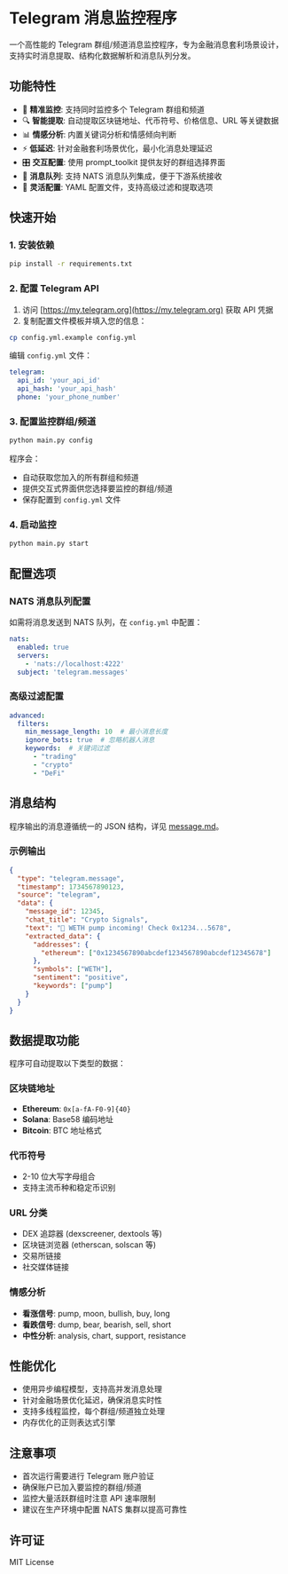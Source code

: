 # Telegram 消息监控程序

一个高性能的 Telegram 群组/频道消息监控程序，专为金融消息套利场景设计，支持实时消息提取、结构化数据解析和消息队列分发。

## 功能特性

- 🎯 **精准监控**: 支持同时监控多个 Telegram 群组和频道
- 🔍 **智能提取**: 自动提取区块链地址、代币符号、价格信息、URL 等关键数据
- 📊 **情感分析**: 内置关键词分析和情感倾向判断
- ⚡ **低延迟**: 针对金融套利场景优化，最小化消息处理延迟
- 🎛️ **交互配置**: 使用 prompt_toolkit 提供友好的群组选择界面
- 📨 **消息队列**: 支持 NATS 消息队列集成，便于下游系统接收
- 🔧 **灵活配置**: YAML 配置文件，支持高级过滤和提取选项

## 快速开始

### 1. 安装依赖

```bash
pip install -r requirements.txt
```

### 2. 配置 Telegram API

1. 访问 [https://my.telegram.org](https://my.telegram.org) 获取 API 凭据
2. 复制配置文件模板并填入您的信息：

```bash
cp config.yml.example config.yml
```

编辑 `config.yml` 文件：

```yaml
telegram:
  api_id: 'your_api_id'
  api_hash: 'your_api_hash'
  phone: 'your_phone_number'
```

### 3. 配置监控群组/频道

```bash
python main.py config
```

程序会：
- 自动获取您加入的所有群组和频道
- 提供交互式界面供您选择要监控的群组/频道
- 保存配置到 `config.yml` 文件

### 4. 启动监控

```bash
python main.py start
```

## 配置选项

### NATS 消息队列配置

如需将消息发送到 NATS 队列，在 `config.yml` 中配置：

```yaml
nats:
  enabled: true
  servers: 
    - 'nats://localhost:4222'
  subject: 'telegram.messages'
```

### 高级过滤配置

```yaml
advanced:
  filters:
    min_message_length: 10  # 最小消息长度
    ignore_bots: true  # 忽略机器人消息
    keywords:  # 关键词过滤
      - "trading"
      - "crypto"
      - "DeFi"
```

## 消息结构

程序输出的消息遵循统一的 JSON 结构，详见 [message.md](./message.md)。

### 示例输出

```json
{
  "type": "telegram.message",
  "timestamp": 1734567890123,
  "source": "telegram",
  "data": {
    "message_id": 12345,
    "chat_title": "Crypto Signals",
    "text": "🚀 WETH pump incoming! Check 0x1234...5678",
    "extracted_data": {
      "addresses": {
        "ethereum": ["0x1234567890abcdef1234567890abcdef12345678"]
      },
      "symbols": ["WETH"],
      "sentiment": "positive",
      "keywords": ["pump"]
    }
  }
}
```

## 数据提取功能

程序可自动提取以下类型的数据：

### 区块链地址
- **Ethereum**: `0x[a-fA-F0-9]{40}`
- **Solana**: Base58 编码地址
- **Bitcoin**: BTC 地址格式

### 代币符号
- 2-10 位大写字母组合
- 支持主流币种和稳定币识别

### URL 分类
- DEX 追踪器 (dexscreener, dextools 等)
- 区块链浏览器 (etherscan, solscan 等)
- 交易所链接
- 社交媒体链接

### 情感分析
- **看涨信号**: pump, moon, bullish, buy, long
- **看跌信号**: dump, bear, bearish, sell, short
- **中性分析**: analysis, chart, support, resistance

## 性能优化

- 使用异步编程模型，支持高并发消息处理
- 针对金融场景优化延迟，确保消息实时性
- 支持多线程监控，每个群组/频道独立处理
- 内存优化的正则表达式引擎

## 注意事项

- 首次运行需要进行 Telegram 账户验证
- 确保账户已加入要监控的群组/频道
- 监控大量活跃群组时注意 API 速率限制
- 建议在生产环境中配置 NATS 集群以提高可靠性

## 许可证

MIT License